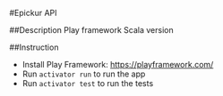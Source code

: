 #Epickur API

##Description
Play framework Scala version

##Instruction
* Install Play Framework: https://playframework.com/
* Run `activator run` to run the app
* Run `activator test` to run the tests
